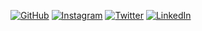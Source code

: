 
[![GitHub](https://img.shields.io/badge/GitHub-%2312100E.svg?&style=for-the-badge&logo=Github&logoColor=white)](https://github.com/nickderaj)
[![Instagram](https://img.shields.io/badge/Instagram-E4405F?style=for-the-badge&logo=instagram&logoColor=white)](https://www.instagram.com/nickderaj)
[![Twitter](https://img.shields.io/badge/Twitter-1DA1F2?style=for-the-badge&logo=twitter&logoColor=white)](https://twitter.com/nickderaj)
[![LinkedIn](https://img.shields.io/badge/LinkedIn-0077B5?style=for-the-badge&logo=linkedin&logoColor=white)](https://www.linkedin.com/in/nickderaj)
